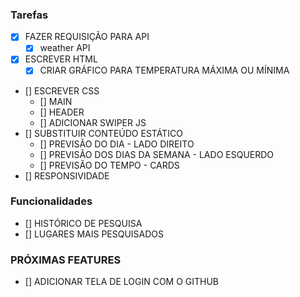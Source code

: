 ### Tarefas
- [x]  FAZER REQUISIÇÃO PARA API
    - [x] weather API
- [x] ESCREVER HTML
    - [x] CRIAR GRÁFICO PARA TEMPERATURA MÁXIMA OU MÍNIMA
- [] ESCREVER CSS
    - [] MAIN
    - [] HEADER
    - [] ADICIONAR SWIPER JS
- [] SUBSTITUIR CONTEÚDO ESTÁTICO
    - [] PREVISÃO DO DIA - LADO DIREITO
    - [] PREVISÃO DOS DIAS DA SEMANA - LADO ESQUERDO
    - [] PREVISÃO DO TEMPO - CARDS
- [] RESPONSIVIDADE
### Funcionalidades
- [] HISTÓRICO DE PESQUISA
- [] LUGARES MAIS PESQUISADOS

### PRÓXIMAS FEATURES
- [] ADICIONAR TELA DE LOGIN COM O GITHUB
